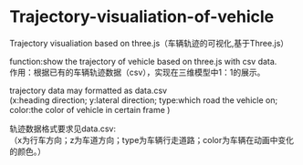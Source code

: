 # Trajectory-visualiation-of-vehicle
Trajectory visualiation based on three.js（车辆轨迹的可视化,基于Three.js）  

function:show the trajectory of vehicle based on three.js with csv data.  
作用：根据已有的车辆轨迹数据（csv），实现在三维模型中1：1的展示。  

 trajectory data may formatted as data.csv  
  (x:heading direction; y:lateral direction; type:which road the vehicle on; color:the color of vehicle in certain frame )  
  
轨迹数据格式要求见data.csv:  
（x为行车方向；z为车道方向；type为车辆行走道路；color为车辆在动画中变化的颜色。）  
